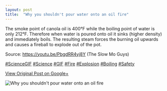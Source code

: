 ```yaml
---
layout: post
title:  "Why you shouldn't pour water onto an oil fire"
---
```


The smoke point of canola oil is 400°F while the boiling point of water is
only 212°F. Therefore when water is poured onto oil it sinks (higher density)
and immediately boils. The resulting steam forces the burning oil upwards and
causes a fireball to explode out of the pot.  
  
Source: <https://youtu.be/PbgdRR4yj8Y> (The Slow Mo Guys)  
  
[#ScienceGIF](https://plus.google.com/s/%23ScienceGIF/posts)
[#Science](https://plus.google.com/s/%23Science/posts)
[#GIF](https://plus.google.com/s/%23GIF/posts)
[#Fire](https://plus.google.com/s/%23Fire/posts)
[#Explosion](https://plus.google.com/s/%23Explosion/posts)
[#Boiling](https://plus.google.com/s/%23Boiling/posts)
[#Safety](https://plus.google.com/s/%23Safety/posts)

[View Original Post on Google+](https://plus.google.com/+ColinSullender/posts/brUmFbDT1nh)

![Why you shouldn't pour water onto an oil fire](/assets/img/2015-05-27-Why-you-shouldnt-pour-water-onto-an-oil-fire.gif)
